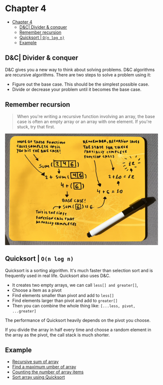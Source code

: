 # Chapter 4

- [Chapter 4](#chapter-4)
  - [D\&C| Divider \& conquer](#dc-divider--conquer)
  - [Remember recursion](#remember-recursion)
  - [Quicksort | `O(n log n)`](#quicksort--on-log-n)
  - [Example](#example)

## D&C| Divider & conquer

D&C gives you a new way to think about solving problems. D&C algorithms are recursive algorithms. There are two steps to solve a problem using it:

- Figure out the base case. This should be the simplest possible case.
- Divide or decrease your problem until it becomes the base case.

## Remember recursion

> When you're writing a recursive function involving an array, the base case is often an empty array or an array with one element. If you're stuck, try that first.

![recursive example](images/recursive-example.png)

## Quicksort | `O(n log n)`

Quicksort is a sorting algorithm. It's much faster than selection sort and is frequently used in real life. Quicksort also uses D&C.

- It creates two empty arrays, we can call `less[] and greater[]`,
- Choose a item as a pivot
- Find elements smaller than pivot and add to `less[]`
- Find elements larger than pivot and add to `greater[]`
- Then you can combine the whole thing like: `[...less, pivot, ...greater]`

The performance of Quicksort heavily depends on the pivot you choose.

If you divide the array in half every time and choose a random element in the array as the pivot, the call stack is much shorter.

## Example

- [Recursive sum of array](./code/recursive-sum.js)
- [Find a maximum umber of array](./code/maximum-number.js)
- [Counting the number of array items](./code/number-of-items.js)
- [Sort array using Quicksort](./code/quicksort.js)
